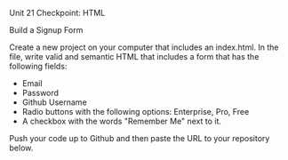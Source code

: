 Unit 21 Checkpoint: HTML

Build a Signup Form

Create a new project on your computer that includes an index.html. In the file, write valid and semantic HTML that includes a form that has the following fields:

- Email
- Password
- Github Username
- Radio buttons with the following options: Enterprise, Pro, Free
- A checkbox with the words "Remember Me" next to it.

Push your code up to Github and then paste the URL to your repository below.
